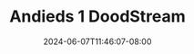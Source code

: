 --- 
title: "Andieds 1  DoodStream"
description: "    Andieds 1  DoodStream premium durasi panjang  "
date: 2024-06-07T11:46:07-08:00
file_code: "xdqj37lp7fpw"
draft: false
cover: "jyb0biygfef6pwu0.jpg"
tags: ["Andieds", "DoodStream", "bokep-indo", "bokep-viral", "bokep-ig"]
length: 115
fld_id: "1398470"
foldername: "Andien badag"
categories: ["Andien badag"]
views: 6
---
